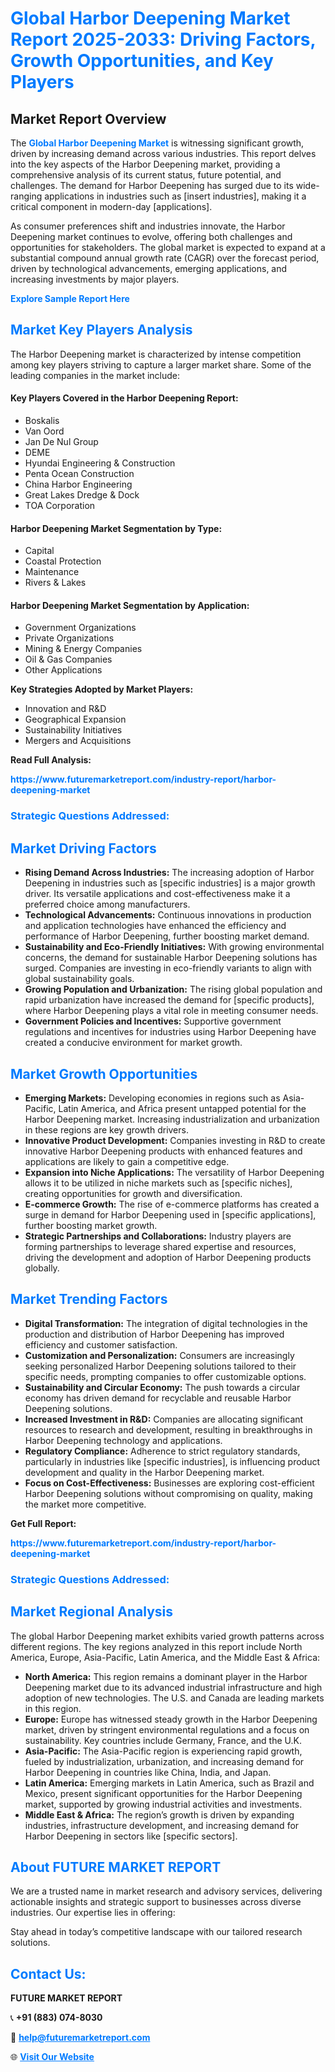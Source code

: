 <h1 style="color: #007BFF;">Global Harbor Deepening Market Report 2025-2033: Driving Factors, Growth Opportunities, and Key Players</h1>

<section id="overview">
<h2>Market Report Overview</h2>
<p>The <a href="https://www.futuremarketreport.com/industry-report/harbor-deepening-market" style="color: #007BFF; text-decoration: none;"><strong>Global Harbor Deepening Market</strong></a> is witnessing significant growth, driven by increasing demand across various industries. This report delves into the key aspects of the Harbor Deepening market, providing a comprehensive analysis of its current status, future potential, and challenges. The demand for Harbor Deepening has surged due to its wide-ranging applications in industries such as [insert industries], making it a critical component in modern-day [applications].</p>
<p>As consumer preferences shift and industries innovate, the Harbor Deepening market continues to evolve, offering both challenges and opportunities for stakeholders. The global market is expected to expand at a substantial compound annual growth rate (CAGR) over the forecast period, driven by technological advancements, emerging applications, and increasing investments by major players.</p>
</section>

<section id="overview">
<p><a href="https://www.futuremarketreport.com/request-sample/reportId=27381" style="color: #007BFF; text-decoration: none;"><strong>Explore Sample Report Here</strong></a></p>
</section>

<section id="key-players">
<h2 style="color: #007BFF;">Market Key Players Analysis</h2>
<p>The Harbor Deepening market is characterized by intense competition among key players striving to capture a larger market share. Some of the leading companies in the market include:</p>
<h4>Key Players Covered in the Harbor Deepening Report:</h4>
<ul><li>Boskalis</li><li>Van Oord</li><li>Jan De Nul Group</li><li>DEME</li><li>Hyundai Engineering &amp; Construction</li><li>Penta Ocean Construction</li><li>China Harbor Engineering</li><li>Great Lakes Dredge &amp; Dock</li><li>TOA Corporation</li></ul>
<h4>Harbor Deepening Market Segmentation by Type:</h4>
<ul><li>Capital</li><li>Coastal Protection</li><li>Maintenance</li><li>Rivers &amp; Lakes</li></ul>

<h4>Harbor Deepening Market Segmentation by Application:</h4>
<ul><li>Government Organizations</li><li>Private Organizations</li><li>Mining &amp; Energy Companies</li><li>Oil &amp; Gas Companies</li><li>Other Applications</li></ul>
<p><strong>Key Strategies Adopted by Market Players:</strong></p>
<ul>
<li>Innovation and R&D</li>
<li>Geographical Expansion</li>
<li>Sustainability Initiatives</li>
<li>Mergers and Acquisitions</li>
</ul>
</section>

<section>
<p><strong>Read Full Analysis: </strong></p><a href="https://www.futuremarketreport.com/industry-report/harbor-deepening-market" style="color: #007BFF; text-decoration: none;"><strong>https://www.futuremarketreport.com/industry-report/harbor-deepening-market</strong></a>
<h3 style="color: #007BFF;">Strategic Questions Addressed:</h3>
</section>

<section id="driving-factors">
<h2 style="color: #007BFF;">Market Driving Factors</h2>
<ul>
<li><strong>Rising Demand Across Industries:</strong> The increasing adoption of Harbor Deepening in industries such as [specific industries] is a major growth driver. Its versatile applications and cost-effectiveness make it a preferred choice among manufacturers.</li>
<li><strong>Technological Advancements:</strong> Continuous innovations in production and application technologies have enhanced the efficiency and performance of Harbor Deepening, further boosting market demand.</li>
<li><strong>Sustainability and Eco-Friendly Initiatives:</strong> With growing environmental concerns, the demand for sustainable Harbor Deepening solutions has surged. Companies are investing in eco-friendly variants to align with global sustainability goals.</li>
<li><strong>Growing Population and Urbanization:</strong> The rising global population and rapid urbanization have increased the demand for [specific products], where Harbor Deepening plays a vital role in meeting consumer needs.</li>
<li><strong>Government Policies and Incentives:</strong> Supportive government regulations and incentives for industries using Harbor Deepening have created a conducive environment for market growth.</li>
</ul>
</section>

<section id="growth-opportunities">
<h2 style="color: #007BFF;">Market Growth Opportunities</h2>
<ul>
<li><strong>Emerging Markets:</strong> Developing economies in regions such as Asia-Pacific, Latin America, and Africa present untapped potential for the Harbor Deepening market. Increasing industrialization and urbanization in these regions are key growth drivers.</li>
<li><strong>Innovative Product Development:</strong> Companies investing in R&D to create innovative Harbor Deepening products with enhanced features and applications are likely to gain a competitive edge.</li>
<li><strong>Expansion into Niche Applications:</strong> The versatility of Harbor Deepening allows it to be utilized in niche markets such as [specific niches], creating opportunities for growth and diversification.</li>
<li><strong>E-commerce Growth:</strong> The rise of e-commerce platforms has created a surge in demand for Harbor Deepening used in [specific applications], further boosting market growth.</li>
<li><strong>Strategic Partnerships and Collaborations:</strong> Industry players are forming partnerships to leverage shared expertise and resources, driving the development and adoption of Harbor Deepening products globally.</li>
</ul>
</section>

<section id="trending-factors">
<h2 style="color: #007BFF;">Market Trending Factors</h2>
<ul>
<li><strong>Digital Transformation:</strong> The integration of digital technologies in the production and distribution of Harbor Deepening has improved efficiency and customer satisfaction.</li>
<li><strong>Customization and Personalization:</strong> Consumers are increasingly seeking personalized Harbor Deepening solutions tailored to their specific needs, prompting companies to offer customizable options.</li>
<li><strong>Sustainability and Circular Economy:</strong> The push towards a circular economy has driven demand for recyclable and reusable Harbor Deepening solutions.</li>
<li><strong>Increased Investment in R&D:</strong> Companies are allocating significant resources to research and development, resulting in breakthroughs in Harbor Deepening technology and applications.</li>
<li><strong>Regulatory Compliance:</strong> Adherence to strict regulatory standards, particularly in industries like [specific industries], is influencing product development and quality in the Harbor Deepening market.</li>
<li><strong>Focus on Cost-Effectiveness:</strong> Businesses are exploring cost-efficient Harbor Deepening solutions without compromising on quality, making the market more competitive.</li>
</ul>
</section>

<section>
<p><strong>Get Full Report: </strong></p><a href="https://www.futuremarketreport.com/industry-report/harbor-deepening-market" style="color: #007BFF; text-decoration: none;"><strong>https://www.futuremarketreport.com/industry-report/harbor-deepening-market</strong></a>
<h3 style="color: #007BFF;">Strategic Questions Addressed:</h3>
</section>


<section id="regional-analysis">
<h2 style="color: #007BFF;">Market Regional Analysis</h2>
<p>The global Harbor Deepening market exhibits varied growth patterns across different regions. The key regions analyzed in this report include North America, Europe, Asia-Pacific, Latin America, and the Middle East & Africa:</p>
<ul>
<li><strong>North America:</strong> This region remains a dominant player in the Harbor Deepening market due to its advanced industrial infrastructure and high adoption of new technologies. The U.S. and Canada are leading markets in this region.</li>
<li><strong>Europe:</strong> Europe has witnessed steady growth in the Harbor Deepening market, driven by stringent environmental regulations and a focus on sustainability. Key countries include Germany, France, and the U.K.</li>
<li><strong>Asia-Pacific:</strong> The Asia-Pacific region is experiencing rapid growth, fueled by industrialization, urbanization, and increasing demand for Harbor Deepening in countries like China, India, and Japan.</li>
<li><strong>Latin America:</strong> Emerging markets in Latin America, such as Brazil and Mexico, present significant opportunities for the Harbor Deepening market, supported by growing industrial activities and investments.</li>
<li><strong>Middle East & Africa:</strong> The region’s growth is driven by expanding industries, infrastructure development, and increasing demand for Harbor Deepening in sectors like [specific sectors].</li>
</ul>
</section>

<footer>
<h2 style="color: #007BFF;">About FUTURE MARKET REPORT</h2>
<p>We are a trusted name in market research and advisory services, delivering actionable insights and strategic support to businesses across diverse industries. Our expertise lies in offering:</p>

<p>Stay ahead in today’s competitive landscape with our tailored research solutions.</p>

<h2 style="color: #007BFF;">Contact Us:</h2>
<p><strong>FUTURE MARKET REPORT</strong></p>
<p>📞 <strong>+91 (883) 074-8030</strong></p>
<p>📧 <strong><a href="mailto:help@futuremarketreport.com" style="color: #007BFF;">help@futuremarketreport.com</a></strong></p>
<p>🌐 <strong><a href="https://www.futuremarketreport.com/" style="color: #007BFF;">Visit Our Website</a></strong></p>
</footer>